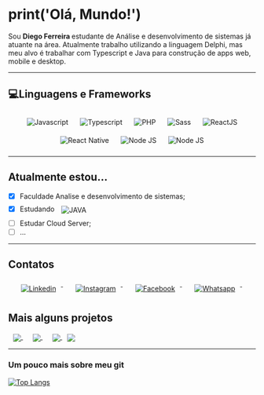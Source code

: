 # print('Olá, Mundo!')

Sou <strong> Diego Ferreira </strong> estudante de Análise e desenvolvimento de sistemas já atuante na área.
Atualmente trabalho utilizando a linguagem Delphi, mas meu alvo é trabalhar com Typescript e Java para construção de apps web, mobile e desktop.

---

## 💻Linguagens e Frameworks

<p align="center">
 
  
 <img src="https://img.shields.io/static/v1?label=javascript&message=LANGUAGE&color=yellow&style=for-the-badge&logo=JAVASCRIPT" alt="Javascript" style="vertical-align:top; margin:10px">
 
 <img src="https://img.shields.io/static/v1?label=typescript&message=LANGUAGE&color=blue&style=for-the-badge&logo=TYPESCRIPT" alt="Typescript" style="vertical-align:top; margin:10px">
 
 <img src="https://img.shields.io/static/v1?label=php&message=LANGUAGE&color=7b5499&style=for-the-badge&logo=PHP" alt="PHP" style="vertical-align:top; margin:10px">

 <img src="https://img.shields.io/static/v1?label=sass&message=LANGUAGE&color=bd55a9&style=for-the-badge&logo=SASS" alt="Sass" style="vertical-align:top; margin:10px">

 
 <img src="https://img.shields.io/static/v1?label=reactjs&message=framework&color=blue&style=for-the-badge&logo=REACT" alt="ReactJS" style="vertical-align:top; margin:10px">
 
 <img src="https://img.shields.io/static/v1?label=react%20native&message=FRAMEWORK&color=blue&style=for-the-badge&logo=REACT" alt="React Native" style="vertical-align:top; margin:10px"> 
 
 <img src="https://img.shields.io/static/v1?label=nodejs&message=FRAMEWORK&color=green&style=for-the-badge&logo=nodedotjs" alt="Node JS" style="vertical-align:top; margin:10px">

 <img src="https://img.shields.io/static/v1?label=bootstrap&message=FRAMEWORK&color=971fed&style=for-the-badge&logo=bootstrap" alt="Node JS" style="vertical-align:top; margin:10px">

---

</p>

## Atualmente estou...

- [x] Faculdade Analise e desenvolvimento de sistemas;
- [x] Estudando <img src="https://img.shields.io/static/v1?label=java&message=LANGUAGE&color=ed1f1f&style=for-the-badge&logo=java" alt="JAVA" style="vertical-align:middle; margin:10px">
- [ ] Estudar Cloud Server;
- [ ] ...
 
 ---
 
## Contatos


<p align="center">
  <a href="https://www.linkedin.com/in/diferreiraprogramer">
    <img src="https://img.shields.io/badge/-linkedin-309bf2?logo=linkedin&logoColor=white&style=for-the-badge" alt="Linkedin" style="vertical-align:top; margin:10px">
 </a> &nbsp; &nbsp;
 
 <a href="https://www.instagram.com/di_da_pri/">
    <img src="https://img.shields.io/badge/-instagram-DD2A7B?logo=instagram&logoColor=white&style=for-the-badge" alt="Instagram" style="vertical-align:top; margin:10px">
 </a> &nbsp; &nbsp;
 
 <a href="https://www.facebook.com/DiSantosFerreira/">
    <img src="https://img.shields.io/badge/-facebook-3B5998?logo=facebook&logoColor=white&style=for-the-badge" alt="Facebook" style="vertical-align:top; margin:10px">
 </a> &nbsp; &nbsp;
 
 <a href="https://api.whatsapp.com/send?phone=5521974122811&text=ol%C3%A1%2C%20vi%20seu%20github">
    <img src="https://img.shields.io/badge/-whatsapp-25D366?logo=whatsapp&logoColor=white&style=for-the-badge" alt="Whatsapp" style="vertical-align:top; margin:10px">
 </a> &nbsp; &nbsp;
  
</p>


## Mais alguns projetos

<a href="https://github.com/di-ferreira/teste-dna" style="vertical-align:top; margin:10px">
  <img align="center" src="https://github-readme-stats.vercel.app/api/pin/?username=di-ferreira&theme=gotham&repo=teste-dna" />
</a>

<a href="https://github.com/di-ferreira/rnNossaLista" style="vertical-align:top; margin:10px">
  <img align="center" src="https://github-readme-stats.vercel.app/api/pin/?username=di-ferreira&theme=gotham&repo=rnNossaLista" />
</a>

<a href="https://github.com/di-ferreira/memoryGameJS" style="vertical-align:top; margin:10px">
  <img align="center" src="https://github-readme-stats.vercel.app/api/pin/?username=di-ferreira&theme=gotham&repo=memoryGameJS" />
</a>

<a href="https://github.com/di-ferreira/Sds3">
  <img align="center" src="https://github-readme-stats.vercel.app/api/pin/?username=di-ferreira&theme=gotham&repo=Sds3" />
</a>

---
### Um pouco mais sobre meu git

[![Top Langs](https://github-readme-stats.vercel.app/api/top-langs/?username=di-ferreira&layout=compact&theme=gotham&custom_title=Minhas%20Linguagens)](https://github.com/di-ferreira)
